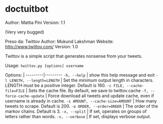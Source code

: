 doctuitbot
==========

Author: Mattia Pini
Version: 1.1

(Very very bugged)

Preso da:
Twittov
Author: Mukund Lakshman
Website: http://www.twittov.com/
Version: 1.0

Twittov is a simple script that generates nonsense from your tweets.

Usage: `twittov.py [options] username`

Options: |
---------|---------
`-h, --help` | show this help message and exit
`-l LENGTH, --length=LENGTH` | Set the *minimum* output length in characters. LENGTH must be a positive integer. Default is 160.
`-c FILE, --cache-file=FILE` | Sets the cache file. By default, we save to twittov.cache
`-f, --force-cache-update` | Force download all tweets and update cache, even if username is already in cache.
`-s AMOUNT, --cache-size=AMOUNT` | How many tweets to scrape. Default is 200.
`-o ORDER, --order=ORDER` | The order of the markov chains. Default is 3.
`-x, --split` | If set, operates on groups of letters rather than words.
`-v, --verbose` | If set, displays verbose output.
